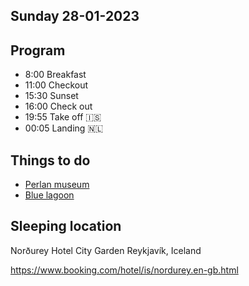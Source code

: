 ## Sunday 28-01-2023

## Program

* 8:00 Breakfast
* 11:00 Checkout
* 15:30 Sunset
* 16:00 Check out
* 19:55 Take off 🇮‍🇸
* 00:05 Landing 🇳‍🇱

## Things to do

* [Perlan museum](../Interesting%20places/Perlan%20museum.md)
* [Blue lagoon](../Interesting%20places/Blue%20lagoon.md)

## Sleeping location

Norðurey Hotel City Garden
Reykjavík, Iceland

https://www.booking.com/hotel/is/nordurey.en-gb.html
